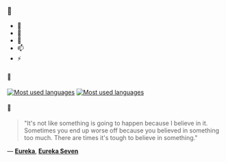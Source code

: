 ### 👋

- 🔭
- 🌱
- 💬
- 📫
- ⚡

#### 🧏

[![Most used languages](https://github-readme-stats-aynah.vercel.app/api/top-langs/?username=aynh&theme=solarized-dark&langs_count=6&layout=compact&hide_title=true)](https://github.com/anuraghazra/github-readme-stats#gh-dark-mode-only)
[![Most used languages](https://github-readme-stats-aynah.vercel.app/api/top-langs/?username=aynh&theme=solarized-light&langs_count=6&layout=compact&hide_title=true)](https://github.com/anuraghazra/github-readme-stats#gh-light-mode-only)

#### 💬

> "It's not like something is going to happen because I believe in it.  Sometimes you end up worse off because you believed in something too much. There are times it's tough to believe in something."

&mdash; [**Eureka**](https://myanimelist.net/character.php?q=Eureka&cat=character), [**Eureka Seven**](https://myanimelist.net/search/all?q=Eureka%20Seven&cat=all)
